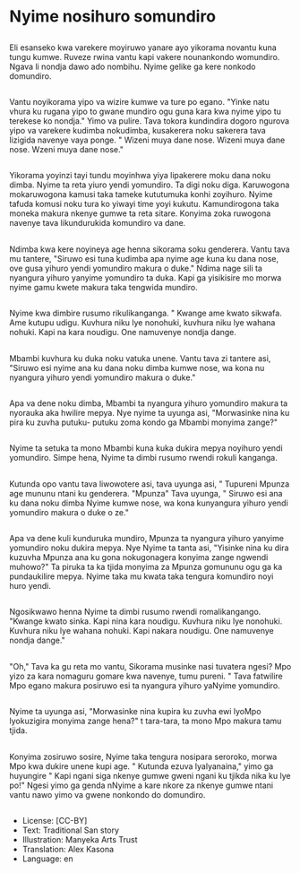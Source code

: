 # Nyime nosihuro somundiro

##
Eli esanseko kwa varekere moyiruwo yanare ayo yikorama novantu kuna tungu kumwe. Ruveze rwina vantu kapi vakere nounankondo womundiro. Ngava li nondja dawo ado nombihu. Nyime gelike ga kere nonkodo domundiro.

##
Vantu noyikorama yipo va wizire kumwe va ture po egano. "Yinke natu vhura ku rugana yipo to gwane mundiro ogu guna kara kwa nyime yipo tu terekese ko nondja." Yimo va pulire. Tava tokora kundindira dogoro ngurova yipo va varekere kudimba nokudimba, kusakerera noku sakerera tava lizigida navenye vaya ponge. " Wizeni muya dane nose. Wizeni muya dane nose. Wzeni muya dane nose."

##
Yikorama yoyinzi tayi tundu moyinhwa yiya lipakerere moku dana noku dimba. Nyime ta reta yiuro yendi yomundiro. Ta digi noku diga. Karuwogona mokaruwogona kamusi taka tameke kututumuka konhi zoyihuro. Nyime tafuda komusi noku tura ko yiwayi time yoyi kukutu. Kamundirogona taka moneka makura nkenye gumwe ta reta sitare. Konyima zoka ruwogona navenye tava likundurukida komundiro va dane.

##
Ndimba kwa kere noyineya age henna sikorama soku genderera. Vantu tava mu tantere, "Siruwo esi tuna kudimba apa nyime age kuna ku dana nose, ove gusa yihuro yendi yomundiro makura o duke." Ndima nage sili ta nyangura yihuro yanyime yomundiro ta duka. Kapi ga yisikisire mo morwa nyime gamu kwete makura taka tengwida mundiro.

##
Nyime kwa dimbire rusumo rikulikanganga. " Kwange ame kwato sikwafa. Ame kutupu udigu. Kuvhura niku lye nonohuki, kuvhura niku lye wahana nohuki. Kapi na kara noudigu. One namuvenye nondja dange.

##
Mbambi kuvhura ku duka noku vatuka unene. Vantu tava zi tantere asi, "Siruwo esi nyime ana ku dana noku dimba kumwe nose, wa kona nu nyangura yihuro yendi yomundiro makura o duke."

##
Apa va dene noku dimba, Mbambi ta nyangura yihuro yomundiro makura ta nyorauka aka hwilire mepya. Nye nyime ta uyunga asi, "Morwasinke nina ku pira ku zuvha putuku- putuku zoma kondo ga Mbambi monyima zange?"

##
Nyime ta setuka ta mono Mbambi kuna kuka dukira mepya noyihuro yendi yomundiro. Simpe hena, Nyime ta dimbi rusumo rwendi rokuli kanganga.

##
Kutunda opo vantu tava liwowotere asi, tava uyunga asi, " Tupureni Mpunza age mununu ntani ku genderera. "Mpunza" Tava uyunga, " Siruwo esi ana ku dana noku dimba Nyime kumwe nose, wa kona kunyangura yihuro yendi yomundiro makura o duke o ze."

##
Apa va dene kuli kunduruka mundiro, Mpunza ta nyangura yihuro yanyime yomundiro noku dukira mepya. Nye Nyime ta tanta asi, "Yisinke nina ku dira kuzuvha Mpunza ana ku gona nokugonagera konyima zange ngwendi muhowo?" Ta piruka ta ka tjida monyima za Mpunza gomununu ogu ga ka pundaukilire mepya. Nyime taka mu kwata taka tengura komundiro noyi huro yendi.

##
Ngosikwawo henna Nyime ta dimbi rusumo rwendi romalikangango. "Kwange kwato sinka. Kapi nina kara noudigu. Kuvhura niku lye nonohuki. Kuvhura niku lye wahana nohuki. Kapi nakara noudigu. One namuvenye nondja dange."

##
"Oh," Tava ka gu reta mo vantu, Sikorama musinke nasi tuvatera ngesi? Mpo yizo za kara nomaguru gomare kwa navenye, tumu pureni. " Tava fatwilire Mpo egano makura posiruwo esi ta nyangura yihuro yaNyime yomundiro.

##
Nyime ta uyunga asi, "Morwasinke nina kupira ku zuvha ewi lyoMpo lyokuzigira monyima zange hena?" t tara-tara, ta mono Mpo makura tamu tjida.

##
Konyima zosiruwo sosire, Nyime taka tengura nosipara seroroko, morwa Mpo kwa dukire unene kupi age. " Kutunda ezuva lyalyanaina," yimo ga huyungire " Kapi ngani siga nkenye gumwe gweni ngani ku tjikda nika ku lye po!" Ngesi yimo ga genda nNyime a kare nkore za nkenye gumwe ntani vantu nawo yimo va gwene nonkondo do domundiro.

##
* License: [CC-BY]
* Text: Traditional San story
* Illustration: Manyeka Arts Trust
* Translation: Alex Kasona
* Language: en
